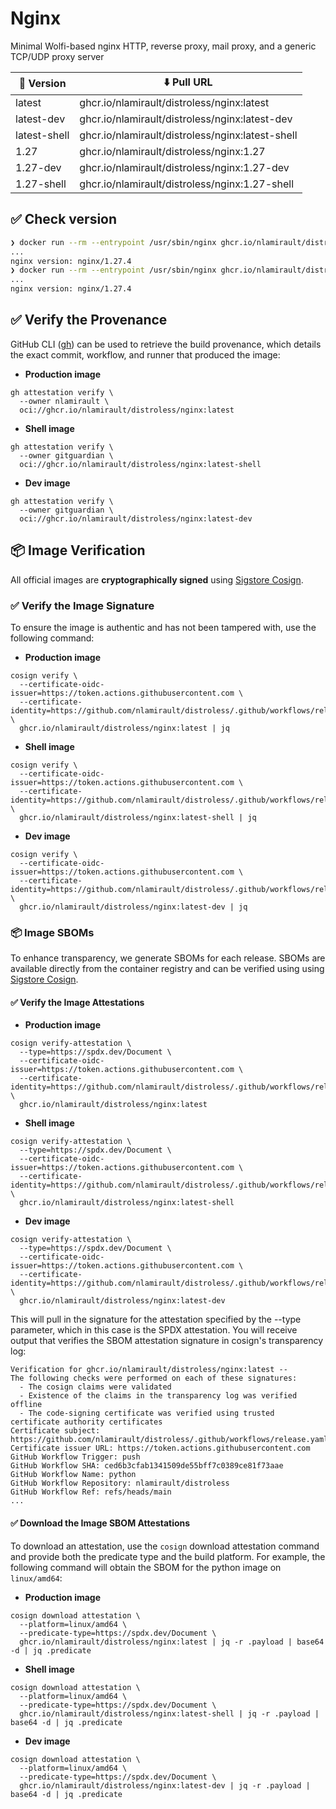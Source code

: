 # Nginx

Minimal Wolfi-based nginx HTTP, reverse proxy, mail proxy, and a generic TCP/UDP proxy server

| 📌 Version   | ⬇️ Pull URL                                      |
| ------------ | ------------------------------------------------ |
| latest       | ghcr.io/nlamirault/distroless/nginx:latest       |
| latest-dev   | ghcr.io/nlamirault/distroless/nginx:latest-dev   |
| latest-shell | ghcr.io/nlamirault/distroless/nginx:latest-shell |
| 1.27         | ghcr.io/nlamirault/distroless/nginx:1.27         |
| 1.27-dev     | ghcr.io/nlamirault/distroless/nginx:1.27-dev     |
| 1.27-shell   | ghcr.io/nlamirault/distroless/nginx:1.27-shell   |

## ✅ Check version

```sh
❯ docker run --rm --entrypoint /usr/sbin/nginx ghcr.io/nlamirault/distroless/nginx:1.27 -v
...
nginx version: nginx/1.27.4
❯ docker run --rm --entrypoint /usr/sbin/nginx ghcr.io/nlamirault/distroless/nginx:1.27-shell -v
...
nginx version: nginx/1.27.4
```

## ✅ Verify the Provenance

GitHub CLI ([gh](https://cli.github.com/)) can be used to retrieve the build provenance, which details the exact commit, workflow, and runner that produced the image:

- **Production image**

```shell
gh attestation verify \
  --owner nlamirault \
  oci://ghcr.io/nlamirault/distroless/nginx:latest
```

- **Shell image**

```shell
gh attestation verify \
  --owner gitguardian \
  oci://ghcr.io/nlamirault/distroless/nginx:latest-shell
```

- **Dev image**

```shell
gh attestation verify \
  --owner gitguardian \
  oci://ghcr.io/nlamirault/distroless/nginx:latest-dev
```

## 📦 **Image Verification**

All official images are **cryptographically signed** using [Sigstore Cosign](https://www.sigstore.dev/).

### ✅ Verify the Image Signature

To ensure the image is authentic and has not been tampered with, use the following command:

- **Production image**

```shell
cosign verify \
  --certificate-oidc-issuer=https://token.actions.githubusercontent.com \
  --certificate-identity=https://github.com/nlamirault/distroless/.github/workflows/release.yaml@refs/heads/main \
  ghcr.io/nlamirault/distroless/nginx:latest | jq
```

- **Shell image**

```shell
cosign verify \
  --certificate-oidc-issuer=https://token.actions.githubusercontent.com \
  --certificate-identity=https://github.com/nlamirault/distroless/.github/workflows/release.yaml@refs/heads/main \
  ghcr.io/nlamirault/distroless/nginx:latest-shell | jq
```

- **Dev image**

```shell
cosign verify \
  --certificate-oidc-issuer=https://token.actions.githubusercontent.com \
  --certificate-identity=https://github.com/nlamirault/distroless/.github/workflows/release.yaml@refs/heads/main \
  ghcr.io/nlamirault/distroless/nginx:latest-dev | jq
```

### 📦 **Image SBOMs**

To enhance transparency, we generate SBOMs for each release. SBOMs are available directly from the container registry
and can be verified using using [Sigstore Cosign](https://www.sigstore.dev/).

#### ✅ Verify the Image Attestations

- **Production image**

```shell
cosign verify-attestation \
  --type=https://spdx.dev/Document \
  --certificate-oidc-issuer=https://token.actions.githubusercontent.com \
  --certificate-identity=https://github.com/nlamirault/distroless/.github/workflows/release.yaml@refs/heads/main \
  ghcr.io/nlamirault/distroless/nginx:latest
```

- **Shell image**

```shell
cosign verify-attestation \
  --type=https://spdx.dev/Document \
  --certificate-oidc-issuer=https://token.actions.githubusercontent.com \
  --certificate-identity=https://github.com/nlamirault/distroless/.github/workflows/release.yaml@refs/heads/main \
  ghcr.io/nlamirault/distroless/nginx:latest-shell
```

- **Dev image**

```shell
cosign verify-attestation \
  --type=https://spdx.dev/Document \
  --certificate-oidc-issuer=https://token.actions.githubusercontent.com \
  --certificate-identity=https://github.com/nlamirault/distroless/.github/workflows/release.yaml@refs/heads/main \
  ghcr.io/nlamirault/distroless/nginx:latest-dev
```

This will pull in the signature for the attestation specified by the --type parameter, which in this case is the SPDX attestation. You will receive output that verifies the SBOM attestation signature in cosign's transparency log:

```shell
Verification for ghcr.io/nlamirault/distroless/nginx:latest --
The following checks were performed on each of these signatures:
  - The cosign claims were validated
  - Existence of the claims in the transparency log was verified offline
  - The code-signing certificate was verified using trusted certificate authority certificates
Certificate subject: https://github.com/nlamirault/distroless/.github/workflows/release.yaml@refs/heads/main
Certificate issuer URL: https://token.actions.githubusercontent.com
GitHub Workflow Trigger: push
GitHub Workflow SHA: ced6b3cfab1341509de55bff7c0389ce81f73aae
GitHub Workflow Name: python
GitHub Workflow Repository: nlamirault/distroless
GitHub Workflow Ref: refs/heads/main
...
```

#### ✅ Download the Image SBOM Attestations

To download an attestation, use the `cosign` download attestation command and provide both the predicate type and the build platform. For example, the following command will obtain the SBOM for the python image on `linux/amd64`:

- **Production image**

```shell
cosign download attestation \
  --platform=linux/amd64 \
  --predicate-type=https://spdx.dev/Document \
  ghcr.io/nlamirault/distroless/nginx:latest | jq -r .payload | base64 -d | jq .predicate
```

- **Shell image**

```shell
cosign download attestation \
  --platform=linux/amd64 \
  --predicate-type=https://spdx.dev/Document \
  ghcr.io/nlamirault/distroless/nginx:latest-shell | jq -r .payload | base64 -d | jq .predicate
```

- **Dev image**

```shell
cosign download attestation \
  --platform=linux/amd64 \
  --predicate-type=https://spdx.dev/Document \
  ghcr.io/nlamirault/distroless/nginx:latest-dev | jq -r .payload | base64 -d | jq .predicate
```
